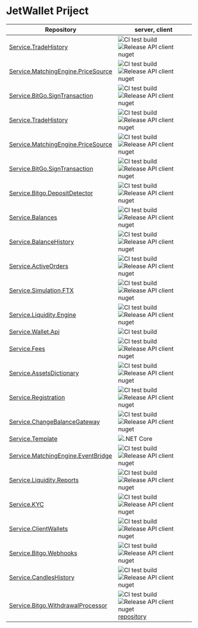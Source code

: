 # JetWallet Priject


Repository | server, client 
---------- | -------------- 
[Service.TradeHistory](https://github.com/MyJetWallet/Service.TradeHistory) | ![CI test build](https://github.com/MyJetWallet/Service.TradeHistory/workflows/CI%20test%20build/badge.svg)  ![Release API client nuget](https://github.com/MyJetWallet/Service.TradeHistory/workflows/Release%20API%20client%20nuget/badge.svg) 
[Service.MatchingEngine.PriceSource](https://github.com/MyJetWallet/Service.MatchingEngine.PriceSource) | ![CI test build](https://github.com/MyJetWallet/Service.MatchingEngine.PriceSource/workflows/CI%20test%20build/badge.svg)  ![Release API client nuget](https://github.com/MyJetWallet/Service.MatchingEngine.PriceSource/workflows/Release%20API%20client%20nuget/badge.svg) 
[Service.BitGo.SignTransaction](https://github.com/MyJetWallet/Service.BitGo.SignTransaction) | ![CI test build](https://github.com/MyJetWallet/Service.BitGo.SignTransaction/workflows/CI%20test%20build/badge.svg)  ![Release API client nuget](https://github.com/MyJetWallet/Service.BitGo.SignTransaction/workflows/Release%20API%20client%20nuget/badge.svg) 
[Service.TradeHistory](https://github.com/MyJetWallet/Service.TradeHistory) | ![CI test build](https://github.com/MyJetWallet/Service.TradeHistory/workflows/CI%20test%20build/badge.svg)  ![Release API client nuget](https://github.com/MyJetWallet/Service.TradeHistory/workflows/Release%20API%20client%20nuget/badge.svg) 
[Service.MatchingEngine.PriceSource](https://github.com/MyJetWallet/Service.MatchingEngine.PriceSource) | ![CI test build](https://github.com/MyJetWallet/Service.MatchingEngine.PriceSource/workflows/CI%20test%20build/badge.svg)  ![Release API client nuget](https://github.com/MyJetWallet/Service.MatchingEngine.PriceSource/workflows/Release%20API%20client%20nuget/badge.svg) 
[Service.BitGo.SignTransaction](https://github.com/MyJetWallet/Service.BitGo.SignTransaction) | ![CI test build](https://github.com/MyJetWallet/Service.BitGo.SignTransaction/workflows/CI%20test%20build/badge.svg)  ![Release API client nuget](https://github.com/MyJetWallet/Service.BitGo.SignTransaction/workflows/Release%20API%20client%20nuget/badge.svg)
[Service.Bitgo.DepositDetector](https://github.com/MyJetWallet/Service.Bitgo.DepositDetector) | ![CI test build](https://github.com/MyJetWallet/Service.Bitgo.DepositDetector/workflows/CI%20test%20build/badge.svg)  ![Release API client nuget](https://github.com/MyJetWallet/Service.Bitgo.DepositDetector/workflows/Release%20API%20client%20nuget/badge.svg)
[Service.Balances](https://github.com/MyJetWallet/Service.Balances) | ![CI test build](https://github.com/MyJetWallet/Service.Balances/workflows/CI%20test%20build/badge.svg)  ![Release API client nuget](https://github.com/MyJetWallet/Service.Balances/workflows/Release%20API%20client%20nuget/badge.svg)
[Service.BalanceHistory](https://github.com/MyJetWallet/Service.BalanceHistory) | ![CI test build](https://github.com/MyJetWallet/Service.BalanceHistory/workflows/CI%20test%20build/badge.svg)  ![Release API client nuget](https://github.com/MyJetWallet/Service.BalanceHistory/workflows/Release%20API%20client%20nuget/badge.svg)
[Service.ActiveOrders](https://github.com/MyJetWallet/Service.ActiveOrders) | ![CI test build](https://github.com/MyJetWallet/Service.ActiveOrders/workflows/CI%20test%20build/badge.svg)  ![Release API client nuget](https://github.com/MyJetWallet/Service.ActiveOrders/workflows/Release%20API%20client%20nuget/badge.svg)
[Service.Simulation.FTX](https://github.com/MyJetWallet/Service.Simulation.FTX) | ![CI test build](https://github.com/MyJetWallet/Service.Simulation.FTX/workflows/CI%20test%20build/badge.svg)  ![Release API client nuget](https://github.com/MyJetWallet/Service.Simulation.FTX/workflows/Release%20API%20client%20nuget/badge.svg)
[Service.Liquidity.Engine](https://github.com/MyJetWallet/Service.Liquidity.Engine) | ![CI test build](https://github.com/MyJetWallet/Service.Liquidity.Engine/workflows/CI%20test%20build/badge.svg)  ![Release API client nuget](https://github.com/MyJetWallet/Service.Liquidity.Engine/workflows/Release%20API%20client%20nuget/badge.svg)
[Service.Wallet.Api](https://github.com/MyJetWallet/Service.Wallet.Api) | ![CI test build](https://github.com/MyJetWallet/Service.Wallet.Api/workflows/CI%20test%20build/badge.svg) 
[Service.Fees](https://github.com/MyJetWallet/Service.Fees) | ![CI test build](https://github.com/MyJetWallet/Service.Fees/workflows/CI%20test%20build/badge.svg)  ![Release API client nuget](https://github.com/MyJetWallet/Service.Fees/workflows/Release%20API%20client%20nuget/badge.svg)
[Service.AssetsDictionary](https://github.com/MyJetWallet/Service.AssetsDictionary) | ![CI test build](https://github.com/MyJetWallet/Service.AssetsDictionary/workflows/CI%20test%20build/badge.svg)  ![Release API client nuget](https://github.com/MyJetWallet/Service.AssetsDictionary/workflows/Release%20API%20client%20nuget/badge.svg)
[Service.Registration](https://github.com/MyJetWallet/Service.Registration) | ![CI test build](https://github.com/MyJetWallet/Service.Registration/workflows/CI%20test%20build/badge.svg)  ![Release API client nuget](https://github.com/MyJetWallet/Service.Registration/workflows/Release%20API%20client%20nuget/badge.svg)
[Service.ChangeBalanceGateway](https://github.com/MyJetWallet/Service.ChangeBalanceGateway) | ![CI test build](https://github.com/MyJetWallet/Service.ChangeBalanceGateway/workflows/CI%20test%20build/badge.svg)  ![Release API client nuget](https://github.com/MyJetWallet/Service.ChangeBalanceGateway/workflows/Release%20API%20client%20nuget/badge.svg)
[Service.Template](https://github.com/MyJetWallet/Service.Template) | ![.NET Core](https://github.com/MyJetWallet/Service.Template/workflows/.NET%20Core/badge.svg) 
[Service.MatchingEngine.EventBridge](https://github.com/MyJetWallet/Service.MatchingEngine.EventBridge) | ![CI test build](https://github.com/MyJetWallet/Service.MatchingEngine.EventBridge/workflows/CI%20test%20build/badge.svg)  ![Release API client nuget](https://github.com/MyJetWallet/Service.MatchingEngine.EventBridge/workflows/Release%20API%20client%20nuget/badge.svg)
[Service.Liquidity.Reports](https://github.com/MyJetWallet/Service.Liquidity.Reports) | ![CI test build](https://github.com/MyJetWallet/Service.Liquidity.Reports/workflows/CI%20test%20build/badge.svg)  ![Release API client nuget](https://github.com/MyJetWallet/Service.Liquidity.Reports/workflows/Release%20API%20client%20nuget/badge.svg)
[Service.KYC](https://github.com/MyJetWallet/Service.KYC) | ![CI test build](https://github.com/MyJetWallet/Service.KYC/workflows/CI%20test%20build/badge.svg)  ![Release API client nuget](https://github.com/MyJetWallet/Service.KYC/workflows/Release%20API%20client%20nuget/badge.svg)
[Service.ClientWallets](https://github.com/MyJetWallet/Service.ClientWallets) | ![CI test build](https://github.com/MyJetWallet/Service.ClientWallets/workflows/CI%20test%20build/badge.svg)  ![Release API client nuget](https://github.com/MyJetWallet/Service.ClientWallets/workflows/Release%20API%20client%20nuget/badge.svg)
[Service.Bitgo.Webhooks](https://github.com/MyJetWallet/Service.Bitgo.Webhooks) | ![CI test build](https://github.com/MyJetWallet/Service.Bitgo.Webhooks/workflows/CI%20test%20build/badge.svg)  ![Release API client nuget](https://github.com/MyJetWallet/Service.Bitgo.Webhooks/workflows/Release%20API%20client%20nuget/badge.svg)
[Service.CandlesHistory](https://github.com/MyJetWallet/Service.CandlesHistory) | ![CI test build](https://github.com/MyJetWallet/Service.CandlesHistory/workflows/CI%20test%20build/badge.svg)  ![Release API client nuget](https://github.com/MyJetWallet/Service.CandlesHistory/workflows/Release%20API%20client%20nuget/badge.svg)
[Service.Bitgo.WithdrawalProcessor](https://github.com/MyJetWallet/Service.Bitgo.WithdrawalProcessor) | ![CI test build](https://github.com/MyJetWallet/Service.Bitgo.WithdrawalProcessor/workflows/CI%20test%20build/badge.svg)  ![Release API client nuget](https://github.com/MyJetWallet/Service.Bitgo.WithdrawalProcessor/workflows/Release%20API%20client%20nuget/badge.svg)[repository](https://github.com/MyJetWallet/repository) | ![CI test build](https://github.com/MyJetWallet/repository/workflows/CI%20test%20build/badge.svg)  ![Release API client nuget](https://github.com/MyJetWallet/repository/workflows/Release%20API%20client%20nuget/badge.svg)


